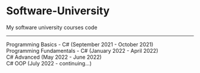 # Software-University
My software university courses code
- - - - - - -
Programming Basics - C# (September 2021 - October 2021)\
Programming Fundamentals - C# (January 2022 - April 2022)\
C# Advanced (May 2022 - June 2022)\
C# OOP (July 2022 - continuing...)
